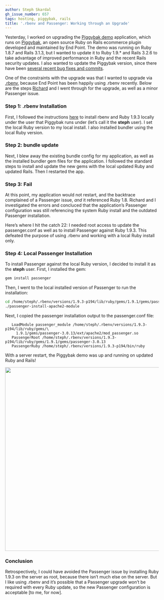 ```yaml
---
author: Steph Skardal
gh_issue_number: 657
tags: hosting, piggybak, rails
title: '.rbenv and Passenger: Working through an Upgrade'
---
```


Yesterday, I worked on upgrading the [Piggybak demo](https://github.com/piggybak/demo) application, which runs on [Piggybak](https://github.com/piggybak/piggybak), an open source Ruby on Rails ecommerce plugin developed and maintained by End Point. The demo was running on Ruby 1.8.7 and Rails 3.1.3, but I wanted to update it to Ruby 1.9.* and Rails 3.2.6 to take advantage of improved performance in Ruby and the recent Rails security updates. I also wanted to update the Piggybak version, since there have been [several recent bug fixes and commits](https://github.com/piggybak/piggybak/commits/master).

One of the constraints with the upgrade was that I wanted to upgrade via [.rbenv](https://github.com/rbenv/rbenv), because End Point has been happily using .rbenv recently. Below are the steps [Richard](/team/richard_templet) and I went through for the upgrade, as well as a minor Passenger issue.

### Step 1: .rbenv Installation

First, I followed the instructions [here](https://github.com/rbenv/rbenv) to install rbenv and Ruby 1.9.3 locally under the user that Piggybak runs under (let’s call it the **steph** user). I set the local Ruby version to my local install. I also installed bundler using the local Ruby version.

### Step 2: bundle update

Next, I blew away the existing bundle config for my application, as well as the installed bundler gem files for the application. I followed the standard steps to install and update the new gems with the local updated Ruby and updated Rails. Then I restarted the app.

### Step 3: Fail

At this point, my application would not restart, and the backtrace complained of a Passenger issue, *and* it referenced Ruby 1.8. Richard and I investigated the errors and concluced that the application’s Passenger configuration was still referencing the system Ruby install and the outdated Passenger installation.

Here’s where I hit the catch 22: I needed root access to update the passenger.conf as well as to install Passenger against Ruby 1.9.3. This defeated the purpose of using .rbenv and working with a local Ruby install only.

### Step 4: Local Passenger Installation

To install Passenger against the local Ruby version, I decided to install it as the **steph** user. First, I installed the gem:

```ruby
gem install passenger
```

Then, I went to the local installed version of Passenger to run the installation:

```bash
cd /home/steph/.rbenv/versions/1.9.3-p194/lib/ruby/gems/1.9.1/gems/passenger-3.0.13/bin
./passenger-install-apache2-module
```

Next, I copied the passenger installation output to the passenger.conf file:

```
   LoadModule passenger_module /home/steph/.rbenv/versions/1.9.3-p194/lib/ruby/gems/\
     1.9.1/gems/passenger-3.0.13/ext/apache2/mod_passenger.so
   PassengerRoot /home/steph/.rbenv/versions/1.9.3-p194/lib/ruby/gems/1.9.1/gems/passenger-3.0.13
   PassengerRuby /home/steph/.rbenv/versions/1.9.3-p194/bin/ruby
```

With a server restart, the Piggybak demo was up and running on updated Ruby and Rails!

<img border="0" src="/blog/2012/06/22/rbenv-passenger-upgrade/image-0.png" width="600"/>

### Conclusion

Retrospectively, I could have avoided the Passenger issue by installing Ruby 1.9.3 on the server as root, because there isn’t much else on the server. But I like using .rbenv and it’s possible that a Passenger upgrade won’t be required with every Ruby update, so the new Passenger configuration is acceptable [to me, for now].
